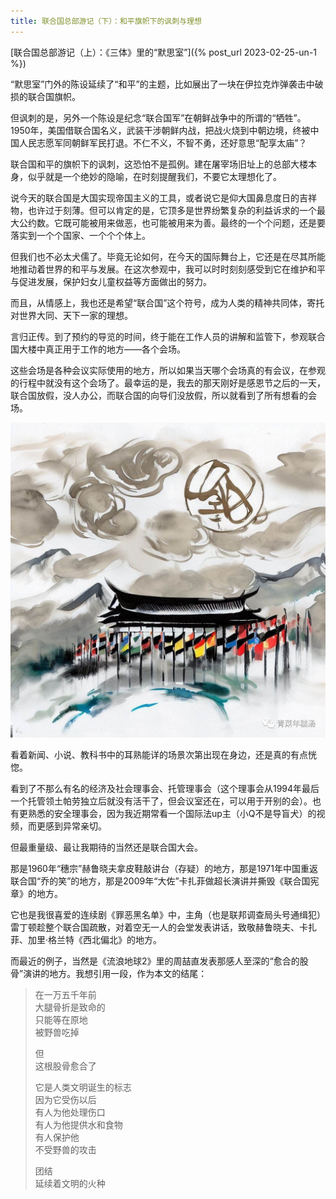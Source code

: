 ```yaml
---
title: 联合国总部游记（下）：和平旗帜下的讽刺与理想
---
```


[联合国总部游记（上）：《三体》里的“默思室”]({% post_url 2023-02-25-un-1 %})

“默思室”门外的陈设延续了“和平”的主题，比如展出了一块在伊拉克炸弹袭击中破损的联合国旗帜。

但讽刺的是，另外一个陈设是纪念“联合国军”在朝鲜战争中的所谓的“牺牲”。1950年，美国借联合国名义，武装干涉朝鲜内战，把战火烧到中朝边境，终被中国人民志愿军同朝鲜军民打退。不仁不义，不智不勇，还好意思“配享太庙”？

联合国和平的旗帜下的讽刺，这恐怕不是孤例。建在屠宰场旧址上的总部大楼本身，似乎就是一个绝妙的隐喻，在时刻提醒我们，不要它太理想化了。

说今天的联合国是大国实现帝国主义的工具，或者说它是仰大国鼻息度日的吉祥物，也许过于刻薄。但可以肯定的是，它顶多是世界纷繁复杂的利益诉求的一个最大公约数。它既可能被用来做恶，也可能被用来为善。最终的一个个问题，还是要落实到一个个国家、一个个个体上。

但我们也不必太犬儒了。毕竟无论如何，在今天的国际舞台上，它还是在尽其所能地推动着世界的和平与发展。在这次参观中，我可以时时刻刻感受到它在维护和平与促进发展，保护妇女儿童权益等方面做出的努力。

而且，从情感上，我也还是希望“联合国”这个符号，成为人类的精神共同体，寄托对世界大同、天下一家的理想。

言归正传。到了预约的导览的时间，终于能在工作人员的讲解和监管下，参观联合国大楼中真正用于工作的地方——各个会场。

这些会场是各种会议实际使用的地方，所以如果当天哪个会场真的有会议，在参观的行程中就没有这个会场了。最幸运的是，我去的那天刚好是感恩节之后的一天，联合国放假，没人办公，而联合国的向导们没放假，所以就看到了所有想看的会场。

![](/assets/images/2023-03-28-un-2.JPG)

看着新闻、小说、教科书中的耳熟能详的场景次第出现在身边，还是真的有点恍惚。

看到了不那么有名的经济及社会理事会、托管理事会（这个理事会从1994年最后一个托管领土帕劳独立后就没有活干了，但会议室还在，可以用于开别的会）。也有更熟悉的安全理事会，因为我近期常看一个国际法up主（小Q不是导盲犬）的视频，而更感到异常亲切。

但最重量级、最让我期待的当然还是联合国大会。

那是1960年“穗宗”赫鲁晓夫拿皮鞋敲讲台（存疑）的地方，那是1971年中国重返联合国“乔的笑”的地方，那是2009年“大佐”卡扎菲做超长演讲并撕毁《联合国宪章》的地方。

它也是我很喜爱的连续剧《罪恶黑名单》中，主角（也是联邦调查局头号通缉犯）雷丁顿趁整个联合国疏散，对着空无一人的会堂发表讲话，致敬赫鲁晓夫、卡扎菲、加里·格兰特《西北偏北》的地方。

而最近的例子，当然是《流浪地球2》里的周喆直发表那感人至深的“愈合的股骨”演讲的地方。我想引用一段，作为本文的结尾：

>在一万五千年前  
大腿骨折是致命的  
只能等在原地  
被野兽吃掉  
>  
>但  
这根股骨愈合了  
>
>它是人类文明诞生的标志  
因为它受伤以后  
有人为他处理伤口  
有人为他提供水和食物  
有人保护他  
不受野兽的攻击  
>
>团结  
延续着文明的火种
